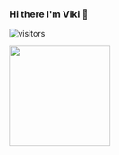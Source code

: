 ### Hi there I'm Viki 👋 
![visitors](https://visitor-badge.glitch.me/badge?page_id=qqmath)

<img height="180em" src="https://github-readme-stats.vercel.app/api?username=qqmath&show_icons=true&hide_border=true&&count_private=true&include_all_commits=true" />

<!--
**qqmath/qqmath** is a ✨ _special_ ✨ repository because its `README.md` (this file) appears on your GitHub profile.

Here are some ideas to get you started:

- 🔭 I’m currently working on ...
- 🌱 I’m currently learning ...
- 👯 I’m looking to collaborate on ...
- 🤔 I’m looking for help with ...
- 💬 Ask me about ...
- 📫 How to reach me: ...
- 😄 Pronouns: ...
- ⚡ Fun fact: ...
-->
